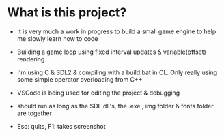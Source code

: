 # What is this project?

- It is very much a work in progress to build a small game engine to help me slowly learn how to code

- Building a game loop using fixed interval updates & variable(offset) rendering

- I'm using C & SDL2 & compiling with a build.bat in CL. Only really using some simple operator overloading from C++

- VSCode is being used for editing the project & debugging

- should run as long as the SDL dll's,  the .exe , img folder & fonts folder are together

- Esc: quits, F1: takes screenshot
